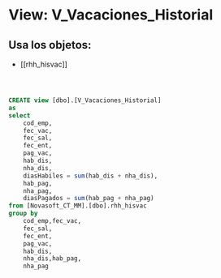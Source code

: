 # View: V_Vacaciones_Historial

## Usa los objetos:
- [[rhh_hisvac]]

```sql



CREATE view [dbo].[V_Vacaciones_Historial]
as
select 
	cod_emp, 
	fec_vac, 
	fec_sal,
	fec_ent,
	pag_vac,
	hab_dis,
	nha_dis,
	diasHabiles = sum(hab_dis + nha_dis),
	hab_pag,
	nha_pag,
	diasPagados = sum(hab_pag + nha_pag)
from [Novasoft_CT_MM].[dbo].rhh_hisvac
group by 
	cod_emp,fec_vac, 
	fec_sal,
	fec_ent,
	pag_vac,
	hab_dis,
	nha_dis,hab_pag,
	nha_pag


```
